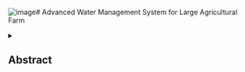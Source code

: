![image](https://github.com/user-attachments/assets/9263dda2-7e1b-4741-80bb-c486dcca3df9)# Advanced Water Management System for Large Agricultural Farm 
<details>
<summary><h2> Abstract </h2> </summary>
<br>
  
#### An advanced water management system for agricultural farms(more than 50 acre with different crops with different water requirements) optimizes irrigation by usingsensors and IoT to monitor soil moisture and weather conditions, ensuring efficient water usage and crop health. The system supports sustainable farming, and enhances crop yield through precise data-driven irrigation management.

<details>
<summary><h2> Block Diagram </h2> </summary>
<br>

![Image](https://github.com/user-attachments/assets/771e11dd-fe74-46a6-b1e1-2dd2ad9ac5e2)  

<details>
<summary><h2> circuit Diagram </h2> </summary>
<br>
  
![Image](https://github.com/user-attachments/assets/f5f4c9c9-d449-42c8-a51b-8247fbffec52) 

<details>
<summary><h2> Objectives</h2> </summary>
<br>

Develop a state-of-the-art water management system that adheres to BIS standards to improve irrigation efficiency, adapt to environmental changes, and integrate advanced technology.
Aims to implement a comprehensive water management system that achieves the following objectives.
Optimized Irrigation Practices
Adaptability to Environmental Variability:Managing varying soil types, terrain conditions, and erratic water availability.
Integration of Technology

<details>
<summary><h2> Objectives</h2> </summary>
<br>


#### Sensors and Devices
Soil Moisture Sensors :Measure the amount of water present in the soil, providing valuable data for optimizing irrigation and understanding soil conditions.
Water Level Indicators :Provide a practical solution for farmers to monitor water levels accurately and efficiently.
Weather Sensors(DHT22) :Weather sensors play a crucial role in optimizing water use, improving crop yields, and ensuring sustainability

#### Sustainable Power Supply
Solar pannels :The system uses solar panels to generate electricity and power a submersible pump that pumps water from a bore well to a storage tank. 
Battery backup:During fault weather conditions when solar pannels also doesn’t support.

